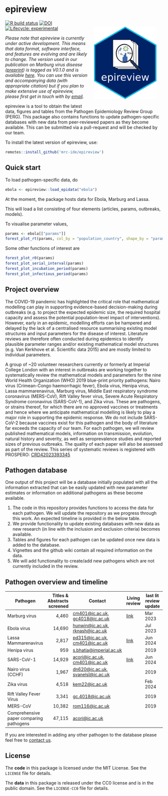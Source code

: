 # epireview

<a href="https://github.com/mrc-ide/epireview"><img src="man/figures/hex-epireview.png" align="right" width="200" style="padding: 20px;"></a>

<!-- badges: start -->
[![R build status](https://github.com/mrc-ide/epireview/workflows/R-CMD-check/badge.svg)](https://github.com/mrc-ide/epireview/actions)
[![DOI](https://zenodo.org/badge/655602716.svg)](https://zenodo.org/badge/latestdoi/655602716)
[![Lifecycle: experimental](https://img.shields.io/badge/lifecycle-experimental-orange.svg)](https://lifecycle.r-lib.org/articles/stages.html#experimental)
<!-- badges: end -->


_Please note that epireview is currently under active development. This means that data format, software interface, and features are evolving and are likely to change.
The version used in our publication on Marburg virus disease ([preprint](https://doi.org/10.1101/2023.07.10.23292424)) is tagged as V0.1.0 and is available [here](https://github.com/mrc-ide/epireview/releases/tag/v0.1.0). You can use this version and accompanying data (with appropriate citation) but if you plan to make extensive use of epireview, please first get in touch with by [email](s.bhatia@imperial.ac.uk)._


epireview is a tool to obtain the latest data, figures and tables from the Pathogen Epidemiology Review Group (PERG). This package also contains functions to update pathogen-specific databases with new data from peer-reviewed papers as they become available. This can be submitted via a pull-request and will be checked by our team.

To install the latest version of epireview, use:

```r
remotes::install_github('mrc-ide/epireview')
```
## Quick start

To load pathogen-specific data, do
```r
ebola <- epireview::load_epidata("ebola")
```
At the moment, the package hosts data for Ebola, Marburg and Lassa.

This will load a list consisting of four elements (articles, params, outbreaks, models).

To visualise parameter values,

```r
params <- ebola[["params"]]
forest_plot_rt(params, col_by = "population_country", shape_by = "parameter_value_type")
```

Some other functions of interest are 

```r
forest_plot_r0(params)
forest_plot_serial_interval(params)
forest_plot_incubation_period(params)
forest_plot_infectious_period(params)
```

## Project overview
The COVID-19 pandemic has highlighted the critical role that mathematical modelling can play in supporting evidence-based decision-making during outbreaks (e.g. to project the expected epidemic size, the required hospital capacity and assess the potential population-level impact of interventions). However, early in an epidemic, modelling efforts can be hampered and delayed by the lack of a centralised resource summarising existing model structures and input parameters for the disease of interest. Literature reviews are therefore often conducted during epidemics to identify plausible parameter ranges and/or existing mathematical model structures (e.g. Van Kerkhove et al. Scientific data 2015) and are mostly limited to individual parameters.

A group of ~20 volunteer researchers currently or formerly at Imperial College London with an interest in outbreaks are working together to systematically review the mathematical models and parameters for the nine World Health Organization (WHO) 2019 blue-print priority pathogens: Nairo virus (Crimean-Congo haemorrhagic fever), Ebola virus, Henipa virus, Lassa mammarenavirus, Marburg virus, Middle East respiratory syndrome coronavirus (MERS-CoV), Rift Valley fever virus, Severe Acute Respiratory Syndrome coronavirus (SARS-CoV-1), and Zika virus. These are pathogens, or strains thereof, for which there are no approved vaccines or treatments and hence where we anticipate mathematical modelling is likely to play a major role in supporting the epidemic response. We do not include SARS-CoV-2 because vaccines exist for this pathogen and the body of literature far exceeds the capacity of our team. For each pathogen, we will review published mathematical models, information on transmission, evolution, natural history and severity, as well as seroprevalence studies and reported sizes of previous outbreaks. The quality of each paper will also be assessed as part of the review. This series of systematic reviews is registered with PROSPERO:
 [CRD42023393345](https://www.crd.york.ac.uk/prospero/display_record.php?RecordID&RecordID=393345)

## Pathogen database
One output of this project will be a database initially populated with all the information extracted that can be easily updated with new parameter estimates or information on additional pathogens as these become available. 

1. The code in this repository provides functions to access the data for each pathogen. We will update the repository as we progress through this work. An expected timeline is provided in the below table.
2. We provide functionality to update existing databases with new data as new research (in line with the inclusion and exclusion criteria) becomes available.
3. Tables and figures for each pathogen can be updated once new data is added to the database.
4. Vignettes and the github wiki contain all required information on the data.
5. We will add functionality to create/add new pathogens which are not currently included in the review. 

## Pathogen overview and timeline

| Pathogen  | Titles & Abstracts screened | Contact | Living review | last lit review update | doi|
| --------- |         -------------------:|      -- |           --  | -- | -- |
| Marburg virus | 4,460 | cm401@ic.ac.uk, gc4018@ic.ac.uk | [link](https://mrc-ide.github.io/priority-pathogens/articles/pathogen_marburg.html)|Mar 2023 | https://doi.org/10.1016/S1473-3099(23)00515-7 |
| Ebola virus   | 14,690 | hunwin@ic.ac.uk, rknash@ic.ac.uk|| Jul 2023|https://doi.org/10.1016/S1473-3099(24)00374-8|
| Lassa Mammarenavirus  | 2,817 | pd315@ic.ac.uk, cm401@ic.ac.uk |[link](https://mrc-ide.github.io/priority-pathogens/articles/pathogen_lassa.html)| Jun 2024|https://doi.org/10.1101/2024.03.23.24304596|
| Henipa virus  |           959 | s.bhatia@imperial.ac.uk||2019||
| SARS-CoV-1    |        14,929 | acori@ic.ac.uk, cm401@ic.ac.uk |[link](https://mrc-ide.github.io/priority-pathogens/articles/pathogen_sars.html)|Jun 2024|https://doi.org/10.1101/2024.08.13.24311934|
| Nairo virus (CCHF) |     1,967| dn620@ic.ac.uk, svanelsl@ic.ac.uk||2019||
| Zika virus|              4,518| kem22@ic.ac.uk||Feb 2024||
| Rift Valley Fever Virus| 3,341| gc.4018@ic.ac.uk||2019||
| MERS-CoV|               10,382| rom116@ic.ac.uk||2019||
| Comprehensive paper comparing pathogens |47,115| acori@ic.ac.uk||||

If you are interested in adding any other pathogen to the database please feel free to [contact us](s.bhatia@imperial.ac.uk).

## License

The **code** in this package is licensed under the MIT License. See the `LICENSE` file for details.

The **data** in this package is released under the CC0 license and is in the public domain. See the `LICENSE-CC0` file for details.
